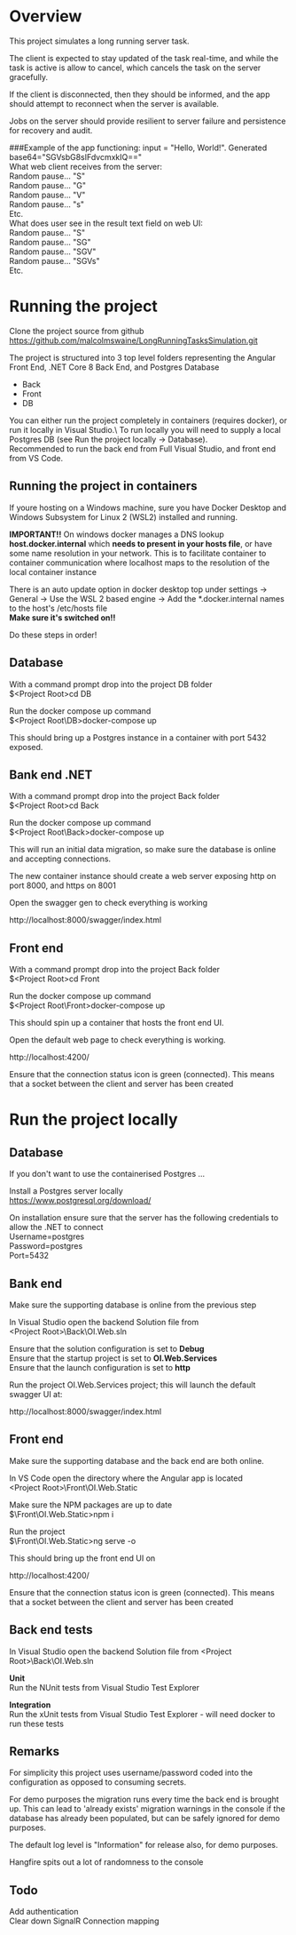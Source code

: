   

# Overview

This project simulates a long running server task.

The client is expected to stay updated of the task real-time, and while the task is active is allow to cancel, which cancels the task on the server gracefully.

If the client is disconnected, then they should be informed, and the app should attempt to reconnect when the server is available.

Jobs on the server should provide resilient to server failure and persistence for recovery and audit.


###Example of the app functioning:
input = "Hello, World!". Generated base64="SGVsbG8sIFdvcmxkIQ=="\
What web client receives from the server:\
Random pause… "S"\
Random pause… "G"\
Random pause… "V"\
Random pause… "s"\
Etc.\
What does user see in the result text field on web UI:\
Random pause… "S"\
Random pause… "SG"\
Random pause… "SGV"\
Random pause… "SGVs"\
Etc.

# Running the project
  
Clone the project source from github
https://github.com/malcolmswaine/LongRunningTasksSimulation.git

The project is structured into 3 top level folders representing the Angular Front End, .NET Core 8 Back End, and Postgres Database

- Back
- Front
- DB

You can either run the project completely in containers (requires docker), or run it locally in Visual Studio.\ 
To run locally you will need to supply a local Postgres DB (see Run the project locally -> Database).\
Recommended to run the back end from Full Visual Studio, and front end from VS Code.

## Running the project in containers

If youre hosting on a Windows machine, sure you have Docker Desktop and Windows Subsystem for Linux 2 (WSL2) installed and running.

**IMPORTANT!!**
On windows docker manages a DNS lookup **host.docker.internal** which **needs to present
in your hosts file**, or have some name resolution in your network. This is to
facilitate container to container communication where localhost maps to the 
resolution of the local container instance

There is an auto update option in docker desktop top under settings -> General -> Use the WSL 2 based engine -> Add the *.docker.internal names to the host's /etc/hosts file\
**Make sure it's switched on!!**

Do these steps in order!

## Database

With a command prompt drop into the project DB folder\
  $\<Project Root\>cd DB

Run the docker compose up command\
$\<Project Root\DB\>docker-compose up

This should bring up a Postgres instance in a container with port 5432 exposed.
 
## Bank end .NET

With a command prompt drop into the project Back folder\
  $\<Project Root\>cd Back
  
Run the docker compose up command\
$\<Project Root\Back\>docker-compose up

This will run an initial data migration, so make sure the database is online and accepting connections.

The new container instance should create a web server exposing http on port 8000, and https on 8001

Open the swagger gen to check everything is working 

http://localhost:8000/swagger/index.html

## Front end

With a command prompt drop into the project Back folder\
  $\<Project Root\>cd Front
  
Run the docker compose up command\
$\<Project Root\Front\>docker-compose up
  
This should spin up a container that hosts the front end UI.

Open the default web page to check everything is working.

http://localhost:4200/

Ensure that the connection status icon is green (connected). This means that a socket between the client
and server has been created

  
  

# Run the project locally


## Database
If you don't want to use the containerised Postgres ...

Install a Postgres server locally\
https://www.postgresql.org/download/

On installation ensure sure that the server has the following credentials to allow the .NET to connect\
Username=postgres\
Password=postgres\
Port=5432

## Bank end
Make sure the supporting database is online from the previous step

In Visual Studio open the backend Solution file from\
\<Project Root>\Back\OI.Web.sln

Ensure that the solution configuration is set to **Debug**\
Ensure that the startup project is set to **OI.Web.Services**\
Ensure that the launch configuration is set to **http**

Run the project OI.Web.Services project; this will launch the default swagger UI at:

http://localhost:8000/swagger/index.html

## Front end
Make sure the supporting database and the back end are both online.

In VS Code open the directory where the Angular app is located\
\<Project Root>\Front\OI.Web.Static

Make sure the NPM packages are up to date\
$<Project Root>\Front\OI.Web.Static>npm i
  
Run the project\
$<Project Root>\Front\OI.Web.Static>ng serve -o

This should bring up the front end UI on

http://localhost:4200/

Ensure that the connection status icon is green (connected). This means that a socket between the client
and server has been created
  
  

## Back end tests

In Visual Studio open the backend Solution file from
\<Project Root>\Back\OI.Web.sln

**Unit**\
Run the NUnit tests from Visual Studio Test Explorer

**Integration**\
Run the xUnit tests from Visual Studio Test Explorer - will need docker to run these tests

  
  

## Remarks
For simplicity this project uses username/password coded into the configuration as opposed to consuming secrets.

For demo purposes the migration runs every time the back end is brought up. This can lead to 'already exists' migration warnings in the console if the database has already been populated, but can be safely ignored for demo purposes.

The default log level is "Information" for release also, for demo purposes.

Hangfire spits out a lot of randomness to the console

## Todo

Add authentication\
Clear down SignalR Connection mapping 
